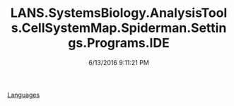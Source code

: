 ﻿---
title: LANS.SystemsBiology.AnalysisTools.CellSystemMap.Spiderman.Settings.Programs.IDE
date: 6/13/2016 9:11:21 PM
---

[Languages](T-LANS.SystemsBiology.AnalysisTools.CellSystemMap.Spiderman.Settings.Programs.IDE.Languages.html)
